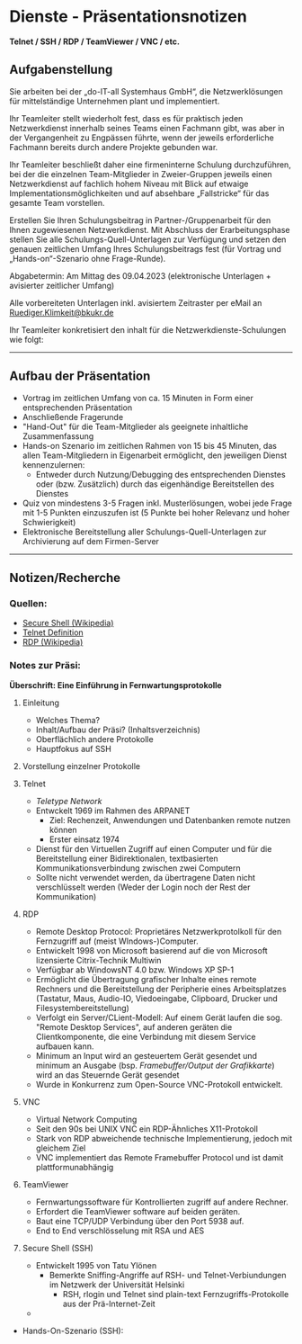 # Dienste - Präsentationsnotizen

**Telnet / SSH / RDP / TeamViewer / VNC / etc.**

## Aufgabenstellung

Sie arbeiten bei der „do-IT-all Systemhaus GmbH“, die Netzwerklösungen für 
mittelständige Unternehmen plant und implementiert.

Ihr Teamleiter stellt wiederholt fest, dass es für praktisch jeden 
Netzwerkdienst innerhalb seines Teams einen Fachmann gibt, was aber in der 
Vergangenheit zu Engpässen führte, wenn der jeweils erforderliche Fachmann 
bereits durch andere Projekte gebunden war.

Ihr Teamleiter beschließt daher eine firmeninterne Schulung durchzuführen, bei 
der die einzelnen Team-Mitglieder in Zweier-Gruppen jeweils einen Netzwerkdienst 
auf fachlich hohem Niveau mit Blick auf etwaige Implementationsmöglichkeiten und
auf absehbare „Fallstricke“ für das gesamte Team vorstellen.

Erstellen Sie Ihren Schulungsbeitrag in Partner-/Gruppenarbeit für den Ihnen 
zugewiesenen Netzwerkdienst. Mit Abschluss der Erarbeitungsphase stellen Sie 
alle Schulungs-Quell-Unterlagen zur Verfügung und setzen den genauen zeitlichen 
Umfang Ihres Schulungsbeitrags fest (für Vortrag und „Hands-on“-Szenario ohne 
Frage-Runde). 

Abgabetermin: Am Mittag des 09.04.2023 (elektronische Unterlagen + avisierter 
zeitlicher Umfang)

Alle vorbereiteten Unterlagen inkl. avisiertem Zeitraster per eMail an 
Ruediger.Klimkeit@bkukr.de

Ihr Teamleiter konkretisiert den inhalt für die Netzwerkdienste-Schulungen wie 
folgt: 

---
## Aufbau der Präsentation

- Vortrag im zeitlichen Umfang von ca. 15 Minuten in Form einer entsprechenden 
Präsentation
- Anschließende Fragerunde
- "Hand-Out" für die Team-Mitglieder als geeignete inhaltliche Zusammenfassung
- Hands-on Szenario im zeitlichen Rahmen von 15 bis 45 Minuten, das allen 
Team-Mitgliedern in Eigenarbeit ermöglicht, den jeweiligen Dienst 
kennenzulernen: 
	- Entweder durch Nutzung/Debugging des entsprechenden Dienstes oder 
	(bzw. Zusätzlich) durch das eigenhändige Bereitstellen des Dienstes
- Quiz von mindestens 3-5 Fragen inkl. Musterlösungen, wobei jede Frage mit 1-5 
Punkten einzuszufen ist (5 Punkte bei hoher Relevanz und hoher Schwierigkeit)
- Elektronische Bereitstellung aller Schulungs-Quell-Unterlagen zur Archivierung 
auf dem Firmen-Server
---

## Notizen/Recherche

### Quellen: 
- [Secure Shell (Wikipedia)](https://de.wikipedia.org/wiki/Secure_Shell)
- [Telnet Definition](https://www.computerweekly.com/de/definition/Telnet)
- [RDP (Wikipedia)](https://de.wikipedia.org/wiki/Remote_Desktop_Protocol)


### Notes zur Präsi:

**Überschrift: Eine Einführung in Fernwartungsprotokolle**
1. Einleitung
	- Welches Thema?
	- Inhalt/Aufbau der Präsi? (Inhaltsverzeichnis)
	- Oberflächlich andere Protokolle
	- Hauptfokus auf SSH

2. Vorstellung einzelner Protokolle
1. Telnet
	- *Teletype Network*
	- Entwckelt 1969 im Rahmen des ARPANET 
		- Ziel: Rechenzeit, Anwendungen und Datenbanken remote nutzen können
		- Erster einsatz 1974
	- Dienst für den Virtuellen Zugriff auf einen Computer und für 
		die Bereitstellung einer Bidirektionalen, textbasierten 
		Kommunikationsverbindung zwischen zwei Computern
	- Sollte nicht verwendet werden, da übertragene Daten nicht
		verschlüsselt werden (Weder der Login noch der Rest der 
		Kommunikation)
2. RDP
	- Remote Desktop Protocol: Proprietäres Netzwerkprotolkoll für 
		den Fernzugriff auf (meist WIndows-)Computer. 
	- Entwickelt 1998 von Microsoft basierend auf die von Microsoft lizensierte 
	  Citrix-Technik Multiwin
	- Verfügbar ab WindowsNT 4.0 bzw. Windows XP SP-1
	- Ermöglicht die Übertragung grafischer Inhalte eines remote 
		Rechners und die Bereitstellung der Peripherie eines 
		Arbeitsplatzes (Tastatur, Maus, Audio-IO, Viedoeingabe, 
		Clipboard, Drucker und Filesystembereitstellung)
	- Verfolgt ein Server/CLient-Modell: Auf einem Gerät laufen die 
		sog. "Remote Desktop Services", auf anderen geräten die 
		Clientkomponente, die eine Verbindung mit diesem Service 
		aufbauen kann. 
	- Minimum an Input wird an gesteuertem Gerät gesendet und 
		minimum an Ausgabe (bsp. *Framebuffer/Output der Grafikkarte*) 
		wird an das Steuernde Gerät gesendet
	- Wurde in Konkurrenz zum Open-Source VNC-Protokoll entwickelt. 
3. VNC
	- Virtual Network Computing
	- Seit den 90s bei UNIX VNC ein RDP-Ähnliches 
	   X11-Protokoll
	- Stark von RDP abweichende technische Implementierung, 
	  jedoch mit gleichem Ziel
	- VNC implementiert das Remote Framebuffer Protocol und 
	  ist damit plattformunabhängig

4. TeamViewer
	- Fernwartungssoftware für Kontrollierten zugriff
	  auf andere Rechner.
	- Erfordert die TeamViewer software auf beiden geräten.
	- Baut eine TCP/UDP Verbindung über den Port 5938 auf.
	- End to End verschlösselung mit RSA und AES

5. Secure Shell (SSH)
	- Entwickelt 1995 von Tatu Ylönen
		- Bemerkte Sniffing-Angriffe auf RSH- und Telnet-Verbiundungen im Netzwerk der 
		  Universität Helsinki
			- RSH, rlogin und Telnet sind plain-text Fernzugriffs-Protokolle aus der
			  Prä-Internet-Zeit
	- 	


- Hands-On-Szenario (SSH): 
